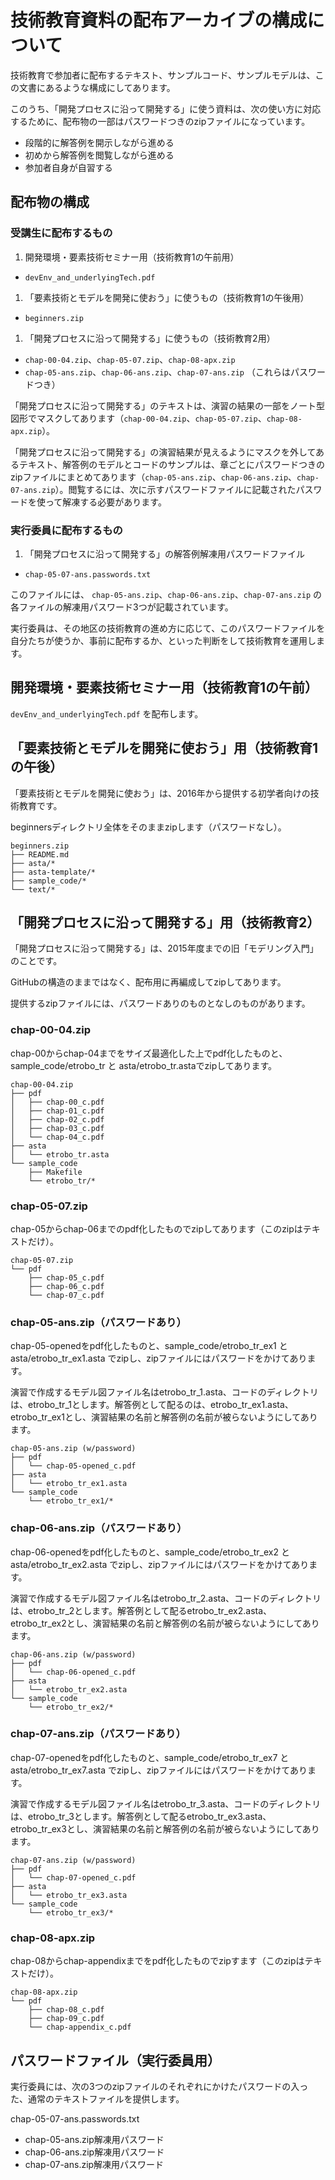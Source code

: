 # 技術教育資料の配布アーカイブの構成について

技術教育で参加者に配布するテキスト、サンプルコード、サンプルモデルは、この文書にあるような構成にしてあります。

このうち、「開発プロセスに沿って開発する」に使う資料は、次の使い方に対応するために、配布物の一部はパスワードつきのzipファイルになっています。
* 段階的に解答例を開示しながら進める
* 初めから解答例を閲覧しながら進める
* 参加者自身が自習する

## 配布物の構成

### 受講生に配布するもの

1. 開発環境・要素技術セミナー用（技術教育1の午前用）
 * `devEnv_and_underlyingTech.pdf`
1. 「要素技術とモデルを開発に使おう」に使うもの（技術教育1の午後用）
 * `beginners.zip`
1. 「開発プロセスに沿って開発する」に使うもの（技術教育2用）
 * `chap-00-04.zip`、`chap-05-07.zip`、`chap-08-apx.zip`
 * `chap-05-ans.zip`、`chap-06-ans.zip`、`chap-07-ans.zip` （これらはパスワードつき）

「開発プロセスに沿って開発する」のテキストは、演習の結果の一部をノート型図形でマスクしてあります（`chap-00-04.zip`、`chap-05-07.zip`、`chap-08-apx.zip`）。

「開発プロセスに沿って開発する」の演習結果が見えるようにマスクを外してあるテキスト、解答例のモデルとコードのサンプルは、章ごとにパスワードつきのzipファイルにまとめてあります（`chap-05-ans.zip`、`chap-06-ans.zip`、`chap-07-ans.zip`）。閲覧するには、次に示すパスワードファイルに記載されたパスワードを使って解凍する必要があります。

### 実行委員に配布するもの

1. 「開発プロセスに沿って開発する」の解答例解凍用パスワードファイル
 * `chap-05-07-ans.passwords.txt`

このファイルには、 `chap-05-ans.zip`、`chap-06-ans.zip`、`chap-07-ans.zip` の各ファイルの解凍用パスワード3つが記載されています。

実行委員は、その地区の技術教育の進め方に応じて、このパスワードファイルを自分たちが使うか、事前に配布するか、といった判断をして技術教育を運用します。
 

## 開発環境・要素技術セミナー用（技術教育1の午前）

`devEnv_and_underlyingTech.pdf`  を配布します。

## 「要素技術とモデルを開発に使おう」用（技術教育1の午後）

「要素技術とモデルを開発に使おう」は、2016年から提供する初学者向けの技術教育です。

beginnersディレクトリ全体をそのままzipします（パスワードなし）。

```shell
beginners.zip
├── README.md
├── asta/*
├── asta-template/*
├── sample_code/*
└── text/*
```

## 「開発プロセスに沿って開発する」用（技術教育2）


「開発プロセスに沿って開発する」は、2015年度までの旧「モデリング入門」のことです。

GitHubの構造のままではなく、配布用に再編成してzipしてあります。

提供するzipファイルには、パスワードありのものとなしのものがあります。

### chap-00-04.zip

chap-00からchap-04までをサイズ最適化した上でpdf化したものと、sample_code/etrobo_tr と asta/etrobo_tr.astaでzipしてあります。

```shell
chap-00-04.zip
├── pdf
│   ├── chap-00_c.pdf
│   ├── chap-01_c.pdf
│   ├── chap-02_c.pdf
│   ├── chap-03_c.pdf
│   └── chap-04_c.pdf
├── asta
│   └── etrobo_tr.asta
└── sample_code
    ├── Makefile
    └── etrobo_tr/*
```

### chap-05-07.zip

chap-05からchap-06までのpdf化したものでzipしてあります（このzipはテキストだけ）。

```shell
chap-05-07.zip
└── pdf
    ├── chap-05_c.pdf
    ├── chap-06_c.pdf
    └── chap-07_c.pdf
```

### chap-05-ans.zip（パスワードあり）

chap-05-openedをpdf化したものと、sample_code/etrobo_tr_ex1 と asta/etrobo_tr_ex1.asta でzipし、zipファイルにはパスワードをかけてあります。

演習で作成するモデル図ファイル名はetrobo_tr_1.asta、コードのディレクトリは、etrobo_tr_1とします。解答例として配るのは、etrobo_tr_ex1.asta、etrobo_tr_ex1とし、演習結果の名前と解答例の名前が被らないようにしてあります。

```shell
chap-05-ans.zip (w/password)
├── pdf
│   └── chap-05-opened_c.pdf
├── asta
│   └── etrobo_tr_ex1.asta
└── sample_code
    └── etrobo_tr_ex1/*
```

### chap-06-ans.zip（パスワードあり）

chap-06-openedをpdf化したものと、sample_code/etrobo_tr_ex2 と asta/etrobo_tr_ex2.asta でzipし、zipファイルにはパスワードをかけてあります。

演習で作成するモデル図ファイル名はetrobo_tr_2.asta、コードのディレクトリは、etrobo_tr_2とします。解答例として配るetrobo_tr_ex2.asta、etrobo_tr_ex2とし、演習結果の名前と解答例の名前が被らないようにしてあります。

```shell
chap-06-ans.zip (w/password)
├── pdf
│   └── chap-06-opened_c.pdf
├── asta
│   └── etrobo_tr_ex2.asta
└── sample_code
    └── etrobo_tr_ex2/*
```

### chap-07-ans.zip（パスワードあり）

chap-07-openedをpdf化したものと、sample_code/etrobo_tr_ex7 と asta/etrobo_tr_ex7.asta でzipし、zipファイルにはパスワードをかけてあります。

演習で作成するモデル図ファイル名はetrobo_tr_3.asta、コードのディレクトリは、etrobo_tr_3とします。解答例として配るetrobo_tr_ex3.asta、etrobo_tr_ex3とし、演習結果の名前と解答例の名前が被らないようにしてあります。

```shell
chap-07-ans.zip (w/password)
├── pdf
│   └── chap-07-opened_c.pdf
├── asta
│   └── etrobo_tr_ex3.asta
└── sample_code
    └── etrobo_tr_ex3/*
```

### chap-08-apx.zip

chap-08からchap-appendixまでをpdf化したものでzipすます（このzipはテキストだけ）。

```shell
chap-08-apx.zip
└── pdf
    ├── chap-08_c.pdf
    ├── chap-09_c.pdf
    └── chap-appendix_c.pdf
```

## パスワードファイル（実行委員用）

実行委員には、次の3つのzipファイルのそれぞれにかけたパスワードの入った、通常のテキストファイルを提供します。

chap-05-07-ans.passwords.txt

* chap-05-ans.zip解凍用パスワード
* chap-06-ans.zip解凍用パスワード
* chap-07-ans.zip解凍用パスワード
